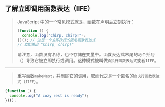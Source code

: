 ## 了解立即调用函数表达（IIFE）

> JavaScript 中的一个常见模式就是，函数在声明后立刻执行：
>
> ```js
> (function () {
>   console.log("Chirp, chirp!");
> })(); // 这是一个立即执行的匿名函数表达式
> // 立即输出 "Chirp, chirp!"
> ```
>
> 请注意，函数没有名称，也不存储在变量中。函数表达式末尾的两个括号（）导致它被立即执行或调用。这种模式被叫做`自执行函数表达式`或者`IIFE`。

---

> 重写函数`makeNest`，并删除它的调用，取而代之是一个匿名的`自执行函数表达式`（`IIFE`）。

```js
(function () {
  console.log("A cozy nest is ready");
})();
```


